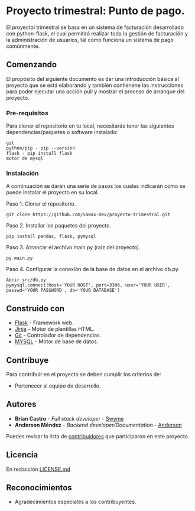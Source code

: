 # Proyecto trimestral: Punto de pago.

El proyectol trimestral se basa en un sistema de facturación desarrollado con python-flask, el cual permitirá realizar toda la gestión de facturación y la administración de usuarios, tal como funciona un sistema de pago comúnmente.

## Comenzando

El propósito del siguiente documento es dar una introducción básica al proyecto que se está elaborando y también contienene las instrucciones para poder ejecutar una acción pull y mostrar el proceso de arranque del proyecto.

### Pre-requisitos

Para clonar el repositorio en tu local, necesitarás tener las siguientes dependencias/paquetes o software instalado:

```
git
python/pip - pip --version
flask - pip install flask
motor de mysql
```

### Instalación

A continuación se darán una serie de pasos los cuales indicarán como se puede instalar el proyecto en su local.

Paso 1. Clonar el repositorio.
```
git clone https://github.com/Sawax-Dev/proyecto-trimestral.git
```

Paso 2. Installar los paquetes del proyecto.
```
pip install pandas, flask, pymysql
```

Paso 3. Arrancar el archivo main.py (raíz del proyecto).
```
py main.py
```

Paso 4. Configurar la conexión de la base de datos en el archivo db.py.
```
Abrir src/db.py
pymysql.connect(host='YOUR HOST', port=3306, user='YOUR USER', passwd='YOUR PASSWORD', db='YOUR DATABASE')
```

## Construido con

* [Flask](https://flask.palletsprojects.com/) - Framework web.
* [Jinja](https://jinja.palletsprojects.com/) - Motor de plantillas HTML.
* [Git](https://git-scm.com/) - Controlador de dependencias.
* [MYSQL](https://www.mysql.com/) - Motor de base de datos. 

## Contribuye

Para contribuir en el proyecto se deben cumplir los criterios de:

* Pertenecer al equipo de desarrollo.

## Autores

* **Brian Castro** - *Full stack developer* - [Swyme](https://github.com/Sawax-Dev)
* **Anderson Méndez** - *Backend developer/Documentation* - [Anderson](https://github.com/Anderson735)

Puedes revisar la lista de [contribuidores](https://github.com/Sawax-Dev/contributors) que participaron en este proyecto.

## Licencia

En redacción [LICENSE.md](LICENSE.md)

## Reconocimientos

* Agradecimientos especiales a los contribuyentes.